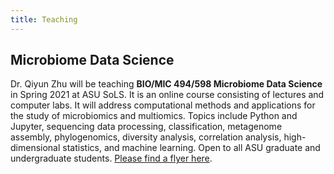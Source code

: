 ```yaml
---
title: Teaching
---
```



## Microbiome Data Science

Dr. Qiyun Zhu will be teaching **BIO/MIC 494/598 Microbiome Data Science** in Spring 2021 at ASU SoLS. It is an online course consisting of lectures and computer labs. It will address computational methods and applications for the study of microbiomics and multiomics. Topics include Python and Jupyter, sequencing data processing, classification, metagenome assembly, phylogenomics, diversity analysis, correlation analysis, high-dimensional statistics, and machine learning. Open to all ASU graduate and undergraduate students. [Please find a flyer here](assets/files/BIO598_flyer.pdf).
